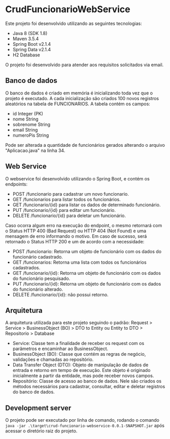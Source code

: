 # CrudFuncionarioWebService

Este projeto foi desenvolvido utilizando as seguintes tecnologias:
- Java 8 (SDK 1.8)
- Maven 3.5.4
- Spring Boot v2.1.4
- Spring Data v2.1.4
- H2 Database

O projeto foi desenvolvido para atender aos requisitos solicitados via email.

## Banco de dados

O banco de dados é criado em memória é inicializando toda vez que o projeto é executado. A cada inicialização são criados 100 novos registros aleatórios na tabela de FUNCIONARIOS.
A tabela contém os campos:
- id Integer (PK)
- nome String
- sobrenome String
- email String
- numeroPis String

Pode ser alterada a quantidade de funcionários gerados alterando o arquivo "Aplicacao.java" na linha 34. 

## Web Service

O webservice foi desenvolvido utilizando o Spring Boot, e contém os endpoints:
- POST /funcionario para cadastrar um novo funcionario.
- GET /funcionarios para listar todos os funcionários.
- GET /funcionario/{id} para listar os dados de determinado funcionário.
- PUT /funcionario/{id} para editar um funcionário.
- DELETE /funcionario/{id} para deletar um funcionário.

Caso ocorra algum erro na execução do endpoint, o mesmo retornará com o Status HTTP 400 (Bad Request) ou HTTP 404 (Not Found) e uma mensagem de erro informando o motivo.
Em caso de sucesso, será retornado o Status HTTP 200 e um de acordo com a necessidade:
- POST /funcionario: Retorna um objeto de funcionário com os dados do funcionário cadastrado.
- GET /funcionarios: Retorna uma lista com todos os funcionários cadastrados.
- GET /funcionario/{id}: Retorna um objeto de funcionário com os dados do funcionário pesquisado.
- PUT /funcionario/{id}: Retorna um objeto de funcionário com os dados do funcionário alterado.
- DELETE /funcionario/{id}: não possui retorno.

## Arquitetura

A arquitetura utilizada para este projeto seguindo o padrão:
Request > Service > BusinessObject (BO) > DTO to Entity ou Entity to DTO > Repositorio > Database

- Service: Classe tem a finalidade de receber os request com os parâmetros e encaminhar ao BusinessObject.
- BusinessObject (BO): Classe que contém as regras de negócio, validações e chamadas ao repositório.
- Data Transfer Object (DTO): Objeto de manipulação de dados de entrada e retorno em tempo de execução. Este objeto é originado inicialmente a partir da entidade, mas pode receber novos campos. 
- Repositório: Classe de acesso ao banco de dados. Nele são criados os métodos necessários para cadastrar, consultar, editar e deletar registros do banco de dados. 

## Development server

O projeto pode ser executado por linha de comando,  rodando o comando `java -jar .\target\crud-funcionario-webservice-0.0.1-SNAPSHOT.jar` após acessar o diretório raiz do projeto.

